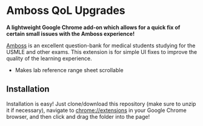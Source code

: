 # Amboss QoL Upgrades

__A lightweight Google Chrome add-on which allows for a quick fix of certain small issues with the Amboss experience!__


[Amboss](amboss.com) is an excellent question-bank for medical students studying for the USMLE and other exams. This extension is for simple UI fixes to improve the quality of the learning experience.
 - Makes lab reference range sheet scrollable

 ## Installation

 Installation is easy! Just clone/download this repository (make sure to unzip it if necessary), navigate to [chrome://extensions](chrome://extensions) in your Google Chrome browser, and then click and drag the folder into the page!